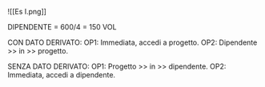 ![[Es I.png]]

DIPENDENTE = 600/4 = 150 VOL

CON DATO DERIVATO:
OP1: Immediata, accedi a progetto.
OP2: Dipendente >> in >> progetto.

SENZA DATO DERIVATO:
OP1: Progetto >> in >> dipendente.
OP2: Immediata, accedi a dipendente.